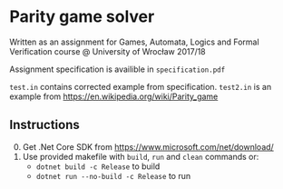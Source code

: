 # Parity game solver

Written as an assignment for Games, Automata, Logics and Formal Verification course @ University of Wrocław 2017/18

Assignment specification is availible in `specification.pdf`

`test.in` contains corrected example from specification.
`test2.in` is an example from https://en.wikipedia.org/wiki/Parity_game

## Instructions
0. Get .Net Core SDK from https://www.microsoft.com/net/download/
1. Use provided makefile with `build`, `run` and `clean` commands or:
    * `dotnet build -c Release` to build
    * `dotnet run --no-build -c Release` to run

